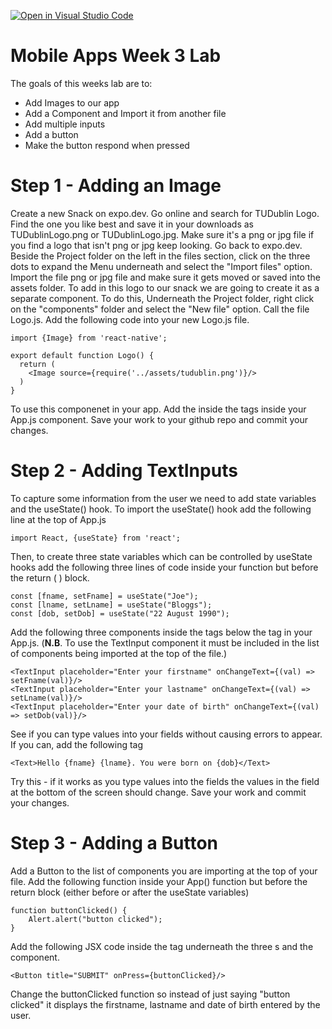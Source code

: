 [![Open in Visual Studio Code](https://classroom.github.com/assets/open-in-vscode-2e0aaae1b6195c2367325f4f02e2d04e9abb55f0b24a779b69b11b9e10269abc.svg)](https://classroom.github.com/online_ide?assignment_repo_id=16250403&assignment_repo_type=AssignmentRepo)
# Mobile Apps Week 3 Lab
The goals of this weeks lab are to:
  - Add Images to our app
  - Add a Component and Import it from another file
  - Add multiple inputs
  - Add a button
  - Make the button respond when pressed

# Step 1 - Adding an Image
Create a new Snack on expo.dev. Go online and search for TUDublin Logo. Find the one you like best and save it in your downloads as TUDublinLogo.png or TUDublinLogo.jpg. Make sure it's a png or jpg file if you find a logo that isn't png or jpg keep looking. Go back to expo.dev. Beside the Project folder on the left in the files section, click on the three dots to expand the Menu underneath and select the "Import files" option. Import the file png or jpg file and make sure it gets moved or saved into the assets folder.
To add in this logo to our snack we are going to create it as a separate component. To do this, Underneath the Project folder, right click on the "components" folder and select the "New file" option. Call the file Logo.js. Add the following code into your new Logo.js file.

```
import {Image} from 'react-native';

export default function Logo() {
  return (   
    <Image source={require('../assets/tudublin.png')}/>
  )
}
```
To use this componenet in your app. Add the <Logo/> inside the <View> </View> tags inside your App.js component.
Save your work to your github repo and commit your changes.

# Step 2 - Adding TextInputs
To capture some information from the user we need to add state variables and the useState() hook. To import the useState() hook add the following line at the top of App.js
```
import React, {useState} from 'react';
```
Then, to create three state variables which can be controlled by useState hooks add the following three lines of code inside your function but before the return ( ) block.
```
const [fname, setFname] = useState("Joe");
const [lname, setLname] = useState("Bloggs");
const [dob, setDob] = useState("22 August 1990");
```
Add the following three <TextInput> components inside the <View></View> tags below the <Logo/> tag in your App.js. (**N.B**. To use the TextInput component it must be included in the list of components being imported at the top of the file.)
```
<TextInput placeholder="Enter your firstname" onChangeText={(val) => setFname(val)}/>
<TextInput placeholder="Enter your lastname" onChangeText={(val) => setLname(val)}/>
<TextInput placeholder="Enter your date of birth" onChangeText={(val) => setDob(val)}/>
```
See if you can type values into your fields without causing errors to appear. If you can, add the following tag
```
<Text>Hello {fname} {lname}. You were born on {dob}</Text>
```
Try this - if it works as you type values into the fields the values in the field at the bottom of the screen should change.
Save your work and commit your changes.

# Step 3 - Adding a Button
Add a Button to the list of components you are importing at the top of your file.
Add the following function inside your App() function but before the return block (either before or after the useState variables)
```
function buttonClicked() {
    Alert.alert("button clicked");
}
```
Add the following JSX code inside the <View></View> tag underneath the three <TextInput>s and the <Text> component.
```
<Button title="SUBMIT" onPress={buttonClicked}/>
```
Change the buttonClicked function so instead of just saying "button clicked" it displays the firstname, lastname and date of birth entered by the user.







